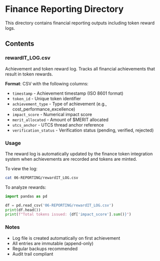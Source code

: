 # Finance Reporting Directory

This directory contains financial reporting outputs including token reward logs.

## Contents

### rewardIT_LOG.csv
Achievement and token reward log. Tracks all financial achievements that result in token rewards.

**Format**: CSV with the following columns:
- `timestamp` - Achievement timestamp (ISO 8601 format)
- `token_id` - Unique token identifier
- `achievement_type` - Type of achievement (e.g., cost_performance_excellence)
- `impact_score` - Numerical impact score
- `merit_allocated` - Amount of $MERIT allocated
- `utcs_anchor` - UTCS thread anchor reference
- `verification_status` - Verification status (pending, verified, rejected)

### Usage

The reward log is automatically updated by the finance token integration system when achievements are recorded and tokens are minted.

To view the log:
```bash
cat 06-REPORTING/rewardIT_LOG.csv
```

To analyze rewards:
```python
import pandas as pd

df = pd.read_csv('06-REPORTING/rewardIT_LOG.csv')
print(df.head())
print(f"Total tokens issued: {df['impact_score'].sum()}")
```

### Notes

- Log file is created automatically on first achievement
- All entries are immutable (append-only)
- Regular backups recommended
- Audit trail compliant
